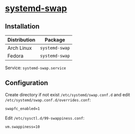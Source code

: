 # [systemd-swap](https://github.com/Nefelim4ag/systemd-swap)

## Installation

| Distribution | Package        |
| ------------ | -------------- |
| Arch Linux   | `systemd-swap` |
| Fedora       | `systemd-swap` |

Service: `systemd-swap.service`

## Configuration

Create directory if not exist `/etc/systemd/swap.conf.d` and edit `/etc/systemd/swap.conf.d/overrides.conf`:

```txt
swapfc_enabled=1
```

Edit `/etc/sysctl.d/99-swappiness.conf`:

```txt
vm.swappiness=10
```
